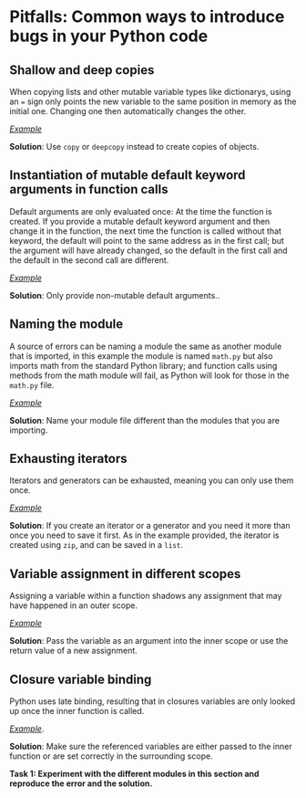 # Pitfalls: Common ways to introduce bugs in your Python code

## Shallow and deep copies

When copying lists and other mutable variable types like dictionarys, using an `=` sign only points the new variable to the same position in memory as the initial one. Changing one then automatically changes the other.

[*Example*](https://github.com/ssciwr/Python-best-practices-course/blob/main/Material_Part4_Pitfalls/copy_list.py)

**Solution**: Use `copy` or `deepcopy` instead to create copies of objects.

## Instantiation of mutable default keyword arguments in function calls

Default arguments are only evaluated once: At the time the function is created. If you provide a mutable default keyword argument and then change it in the function, the next time the function is called without that keyword, the default will point to the same address as in the first call; but the argument will have already changed, so the default in the first call and the default in the second call are different. 

[*Example*](https://github.com/ssciwr/Python-best-practices-course/blob/main/Material_Part4_Pitfalls/mutable_default.py)

**Solution**: Only provide non-mutable default arguments..

## Naming the module

A source of errors can be naming a module the same as another module that is imported, in this example the module is named `math.py` but also imports math from the standard Python library; and function calls using methods from the math module will fail, as Python will look for those in the `math.py` file. 

[*Example*](https://github.com/ssciwr/Python-best-practices-course/blob/main/Material_Part4_Pitfalls/math.py)

**Solution**: Name your module file different than the modules that you are importing.

## Exhausting iterators

Iterators and generators can be exhausted, meaning you can only use them once. 

[*Example*](https://github.com/ssciwr/Python-best-practices-course/blob/main/Material_Part4_Pitfalls/exhaust_iterators.py)

**Solution**: If you create an iterator or a generator and you need it more than once you need to save it first. As in the example provided, the iterator is created using `zip`, and can be saved in a `list`.

## Variable assignment in different scopes

Assigning a variable within a function shadows any assignment that may have happened in an outer scope. 

[*Example*](https://github.com/ssciwr/Python-best-practices-course/blob/main/Material_Part4_Pitfalls/assignment.py)

**Solution**: Pass the variable as an argument into the inner scope or use the return value of a new assignment.

## Closure variable binding

Python uses late binding, resulting that in closures variables are only looked up once the inner function is called. 

[*Example*](https://github.com/ssciwr/Python-best-practices-course/blob/main/Material_Part4_Pitfalls/closure.py).


**Solution**: Make sure the referenced variables are either passed to the inner function or are set correctly in the surrounding scope.

**Task 1: Experiment with the different modules in this section and reproduce the error and the solution.**
